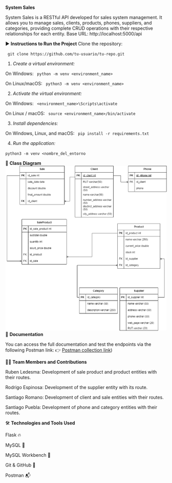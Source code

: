**System Sales**


System Sales is a RESTful API developed for sales system management. It allows you to manage sales, clients, products, phones, suppliers, and categories, providing complete CRUD operations with their respective relationships for each entity.
Base URL: http://localhost:5000/api

▶️ **Instructions to Run the Project**
Clone the repository:

`
git clone https://github.com/tu-usuario/tu-repo.git`


1. _Create a virtual environment:_

On Windows:
`
python -m venv <environment_name>`


On Linux/macOS:
`
python3 -m venv <environment_name>`


2. _Activate the virtual environment:_

On Windows:
`
<environment_name>\Scripts\activate`


On Linux / macOS:
`
source <environment_name>/bin/activate`


3. _Install dependencies:_

On Windows, Linux, and macOS:
`
pip install -r requirements.txt`


4. _Run the application:_

`python3 -m venv <nombre_del_entorno`



🧩 **Class Diagram**
![Class Diagram](docs/Sistema%20de%20ventas.drawio.png)
📄 **Documentation**

You can access the full documentation and test the endpoints via the following Postman link:
👉 [Postman collection link](https://documenter.getpostman.com/view/31369461/2sB2j689Yf))

🧑‍💻 **Team Members and Contributions**

Ruben Ledesma: Development of sale product and product entities with their routes.

Rodrigo Espinosa: Development of the supplier entity with its route.

Santiago Romano: Development of client and sale entities with their routes.

Santiago Puebla: Development of phone and category entities with their routes.

🛠️ **Technologies and Tools Used**

Flask 🔥

MySQL 🐬

MySQL Workbench 🧰

Git & GitHub 🔧

Postman 📬
